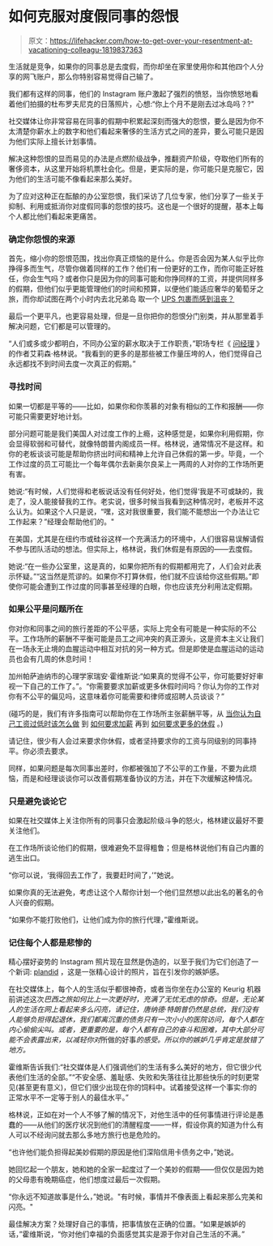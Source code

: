 # 如何克服对度假同事的怨恨

> 原文：<https://lifehacker.com/how-to-get-over-your-resentment-at-vacationing-colleagu-1819837363>

生活就是竞争，如果你的同事总是去度假，而你却坐在家里使用你和其他四个人分享的网飞账户，那么你特别容易觉得自己输了。



我们都有这样的同事，他们的 Instagram 账户激起了强烈的愤怒，当你愤怒地看着他们拍摄的杜布罗夫尼克的日落照片，心想:“你上个月不是刚去过冰岛吗？?"

社交媒体让你非常容易在同事的假期中积累起深刻而强大的怨恨，要么是因为你不太清楚你薪水上的数字和他们看起来奢侈的生活方式之间的差异，要么可能只是因为他们实际上擅长计划事情。

解决这种怨恨的显而易见的办法是点燃阶级战争，推翻资产阶级，夺取他们所有的奢侈资本，从这里开始将机票社会化。但是，更实际的是，你可能只是克服它，因为他们的生活可能不像看起来那么美好。

为了应对这种正在酝酿的办公室怨恨，我们采访了几位专家，他们分享了一些关于抑制、利用或抵消你对度假同事的怨恨的技巧。这也是一个很好的提醒，基本上每个人都比他们看起来更痛苦。

### **确定你怨恨的来源**

首先，缩小你的怨恨范围，找出你真正烦恼的是什么。你是否会因为某人似乎比你挣得多而生气，尽管你做着同样的工作？他们有一份更好的工作，而你可能正好胜任，你会生气吗？或者你只是因为你的同事可能和你挣同样的工资，并提供同样多的假期，但他们似乎更能管理他们的时间和预算，以便他们能适应奢华的葡萄牙之旅，而你却试图在两个小时内去北兄弟岛 取一个 [UPS 包裹而感到沮丧？](https://www.youtube.com/watch?v=P8XILH1ZlpE)

最后一个更平凡，也更容易处理，但是一旦你把你的怨恨分门别类，并从那里着手解决问题，它们都是可以管理的。

“人们或多或少都明白，不同办公室的薪水取决于工作职责，”职场专栏《 [问经理](http://www.askamanager.org/) 》的作者艾莉森·格林说。“我看到的更多的是那些被工作量压垮的人，他们觉得自己永远都找不到时间去度一次真正的假期。”

### **寻找时间**

如果一切都是平等的——比如，如果你和你羡慕的对象有相似的工作和报酬——你可能只需要更好地计划。

部分问题可能是我们美国人对过度工作的上瘾，这种感觉是，如果你利用假期，你会显得软弱和可替代，就像特朗普内阁成员一样。格林说，通常情况不是这样。和你的老板谈谈可能是帮助你挤出时间和精神上允许自己休假的第一步。毕竟，一个工作过度的员工可能比一个每年偶尔去新奥尔良呆上一两周的人对你的工作场所更有害。

她说:“有时候，人们觉得和老板说话没有任何好处，他们觉得‘我是不可或缺的，我走了，没人能接替我的工作。老实说，很多时候当我看到这种情况时，老板并不这么认为。如果这个人只是说，“嘿，这对我很重要，我们能不能想出一个办法让它工作起来？”经理会帮助他们的。"

在美国，尤其是在纽约市或硅谷这样一个充满活力的环境中，人们很容易误解请假不参与团队活动的想法。但实际上，格林说，我们休假是有原因的——去度假。

她说:“在一些办公室里，这是真的，如果你把所有的假期都用完了，人们会对此表示怀疑。”“这当然是荒谬的。如果你不打算休假，他们就不应该给你这些假期。”即使你可能会遭到工作过度的同事甚至经理的白眼，你也应该充分利用法定假期。

### **如果公平是问题所在**

你对你和同事之间的旅行差距的不公平感，实际上完全有可能是一种实际的不公平。工作场所的薪酬不平衡可能是员工之间冲突的真正源头，这是资本主义让我们在一场永无止境的血腥运动中相互对抗的另一种方式。但是即使是血腥运动的运动员也会有几周的休息时间！

加州帕萨迪纳市的心理学家瑞安·霍维斯说:“如果真的觉得不公平，你可能要好好审视一下自己的工作了。”。“你需要要求加薪或更多休假时间吗？你认为你的工作对你有不公平的偏见吗，这意味着你可能需要和律师或招聘人员谈谈？”

(碰巧的是，我们有许多指南可以帮助你在工作场所主张薪酬平等，从 [当你认为自己工资过低时该怎么做](https://lifehacker.com/what-to-do-when-you-think-you-re-underpaid-5894784) 到 [如何要求加薪](https://lifehacker.com/how-do-i-ask-for-a-raise-when-i-feel-underpaid-and-over-5843302) 再到 [如何要求更多的休假](https://lifehacker.com/an-effective-way-to-ask-your-boss-for-time-off-1792768748) 。)

请记住，很少有人会过来要求你休假，或者坚持要求你的工资与同级别的同事持平。你必须去要求。

同样，如果问题是每次同事出差时，你都被强加了不公平的工作量，不要为此烦恼，而是和经理谈谈你可以改善假期准备协议的方法，并在下次缓解这种情况。

### **只是避免谈论它**

如果在社交媒体上关注你所有的同事只会激起阶级斗争的怒火，格林建议最好不要关注他们。

在工作场所谈论他们的假期，很难避免不显得粗鲁；但是格林说他们有自己内置的逃生出口。

“你可以说，‘我得回去工作了，我要赶时间了，’”她说。

如果你真的无法避免，考虑让这个人帮你计划一个他们显然想以此出名的著名的令人兴奋的假期。

“如果你不能打败他们，让他们成为你的旅行代理，”霍维斯说。

### **记住每个人都是悲惨的**

精心摆好姿势的 Instagram 照片现在显然是伪造的，以至于我们为它们创造了一个新词: [plandid](http://www.billboard.com/articles/news/lifestyle/7948968/instagram-posing-made-easy-plandid) ，这是一张精心设计的照片，旨在引发你的嫉妒感。

在社交媒体上，每个人的生活似乎都很神奇，或者当你坐在办公室的 Keurig 机器前讲述这次*巴西之旅如何比上一次更好时，充满了无忧无虑的惊奇。但是，无论某人的生活在网上看起来多么闪亮，请记住，唐纳德·特朗普仍然是总统，我们没有人能够负担得起退休，我们都离沉重的债务只有一次小小的医院访问，每个人都在内心偷偷尖叫。或者，更重要的是，每个人都有自己的奋斗和困难，其中大部分可能不会表露出来，以减轻你对*所做的好事*的感受。所以你的嫉妒几乎肯定是放错了地方。*



霍维斯告诉我们:“社交媒体是人们强调他们的生活有多么美好的地方，但它很少代表他们生活的全部。”“不安全感、羞耻感、失败和失落往往比那些快乐的时刻更常见(甚至更有意义)，但它们很少出现在你的饲料中。试着接受这样一个事实:你的正常水平不一定等于别人的最佳水平。”

格林说，正如在对一个人不够了解的情况下，对他生活中的任何事情进行评论是愚蠢的——从他们的医疗状况到他们的清醒程度——一样，假设你真的知道为什么有人可以不经询问就去那么多地方旅行也是危险的。

“也许他们能负担得起美妙假期的原因是他们深陷信用卡债务之中，”她说。

她回忆起一个朋友，她和她的全家一起度过了一个美妙的假期——但仅仅是因为她的父母患有晚期癌症，他们想度过最后一次假期。

“你永远不知道故事是什么，”她说。"有时候，事情并不像表面上看起来那么完美和闪亮。"

最佳解决方案？处理好自己的事情，把事情放在正确的位置。“如果是嫉妒的话，”霍维斯说，“你对他们幸福的负面感觉其实是源于你对自己生活的不满。”